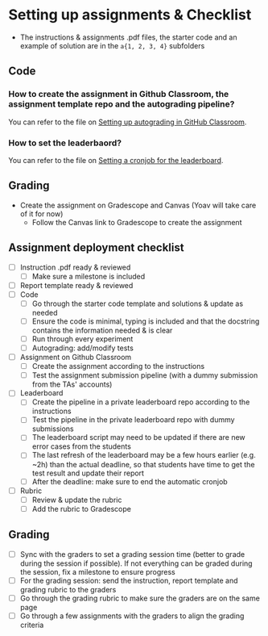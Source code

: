# Setting up assignments & Checklist

- The instructions & assignments .pdf files, the starter code and an example of solution are in the `a{1, 2, 3, 4}` subfolders

## Code

### How to create the assignment in Github Classroom, the assignment template repo and the autograding pipeline?

You can refer to the file on [Setting up autograding in GitHub Classroom](./scripts/github_autograding.md).

### How to set the leaderbaord?

You can refer to the file on [Setting a cronjob for the leaderboard](https://github.com/lil-lab/cs5740-assignments/blob/master/leaderboard/how_to_automatize_leaderboard_updates.md).

## Grading

- Create the assignment on Gradescope and Canvas (Yoav will take care of it for now)
    - Follow the Canvas link to Gradescope to create the assignment

## Assignment deployment checklist

- [ ] Instruction .pdf ready & reviewed
  - [ ] Make sure a milestone is included
- [ ] Report template ready & reviewed
- [ ] Code
  - [ ] Go through the starter code template and solutions & update as needed
  - [ ] Ensure the code is minimal, typing is included and that the docstring contains the information needed & is clear
  - [ ] Run through every experiment
  - [ ] Autograding: add/modify tests
- [ ] Assignment on Github Classroom
  - [ ] Create the assignment according to the instructions
  - [ ] Test the assignment submission pipeline (with a dummy submission from the TAs' accounts)
- [ ] Leaderboard
  - [ ] Create the pipeline in a private leaderboard repo according to the instructions
  - [ ] Test the pipeline in the private leaderboard repo with dummy submissions
  - [ ] The leaderboard script may need to be updated if there are new error cases from the students
  - [ ] The last refresh of the leaderboard may be a few hours earlier (e.g. ~2h) than the actual deadline, so that students have time to get the test result and update their report
  - [ ] After the deadline: make sure to end the automatic cronjob
- [ ] Rubric
  - [ ] Review & update the rubric
  - [ ] Add the rubric to Gradescope

## Grading

- [ ] Sync with the graders to set a grading session time (better to grade during the session if possible). If not everything can be graded during the session, fix a milestone to ensure progress
- [ ] For the grading session: send the instruction, report template and grading rubric to the graders
- [ ] Go through the grading rubric to make sure the graders are on the same page
- [ ] Go through a few assignments with the graders to align the grading criteria
